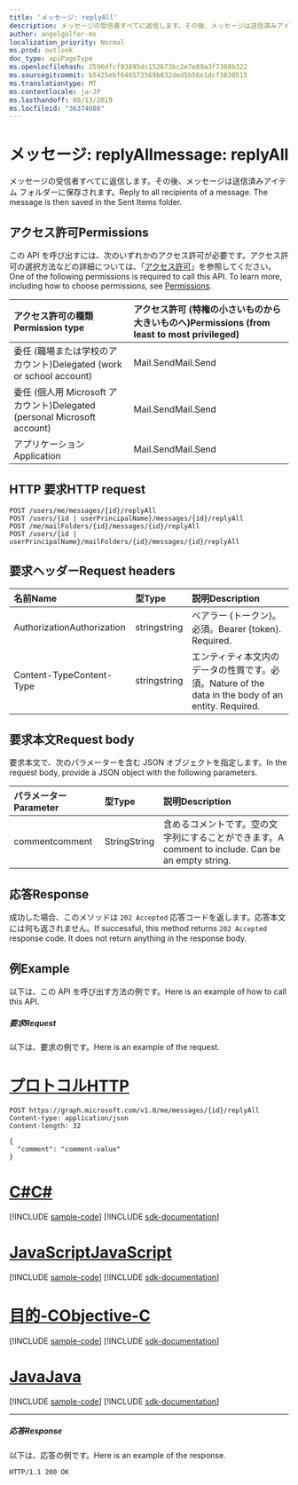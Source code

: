 ```yaml
---
title: 'メッセージ: replyAll'
description: メッセージの受信者すべてに返信します。その後、メッセージは送信済みアイテム フォルダーに保存されます。
author: angelgolfer-ms
localization_priority: Normal
ms.prod: outlook
doc_type: apiPageType
ms.openlocfilehash: 2596dfcf93895dc152673bc2e7e89a3f7380b322
ms.sourcegitcommit: b5425ebf648572569b032ded5b56e1dcf3830515
ms.translationtype: MT
ms.contentlocale: ja-JP
ms.lasthandoff: 08/13/2019
ms.locfileid: "36374688"
---
```

# <a name="message-replyall"></a><span data-ttu-id="a9b06-104">メッセージ: replyAll</span><span class="sxs-lookup"><span data-stu-id="a9b06-104">message: replyAll</span></span>

<span data-ttu-id="a9b06-p102">メッセージの受信者すべてに返信します。その後、メッセージは送信済みアイテム フォルダーに保存されます。</span><span class="sxs-lookup"><span data-stu-id="a9b06-p102">Reply to all recipients of a message. The message is then saved in the Sent Items folder.</span></span>

## <a name="permissions"></a><span data-ttu-id="a9b06-107">アクセス許可</span><span class="sxs-lookup"><span data-stu-id="a9b06-107">Permissions</span></span>
<span data-ttu-id="a9b06-p103">この API を呼び出すには、次のいずれかのアクセス許可が必要です。アクセス許可の選択方法などの詳細については、「[アクセス許可](/graph/permissions-reference)」を参照してください。</span><span class="sxs-lookup"><span data-stu-id="a9b06-p103">One of the following permissions is required to call this API. To learn more, including how to choose permissions, see [Permissions](/graph/permissions-reference).</span></span>

|<span data-ttu-id="a9b06-110">アクセス許可の種類</span><span class="sxs-lookup"><span data-stu-id="a9b06-110">Permission type</span></span>      | <span data-ttu-id="a9b06-111">アクセス許可 (特権の小さいものから大きいものへ)</span><span class="sxs-lookup"><span data-stu-id="a9b06-111">Permissions (from least to most privileged)</span></span>              |
|:--------------------|:---------------------------------------------------------|
|<span data-ttu-id="a9b06-112">委任 (職場または学校のアカウント)</span><span class="sxs-lookup"><span data-stu-id="a9b06-112">Delegated (work or school account)</span></span> | <span data-ttu-id="a9b06-113">Mail.Send</span><span class="sxs-lookup"><span data-stu-id="a9b06-113">Mail.Send</span></span>    |
|<span data-ttu-id="a9b06-114">委任 (個人用 Microsoft アカウント)</span><span class="sxs-lookup"><span data-stu-id="a9b06-114">Delegated (personal Microsoft account)</span></span> | <span data-ttu-id="a9b06-115">Mail.Send</span><span class="sxs-lookup"><span data-stu-id="a9b06-115">Mail.Send</span></span>    |
|<span data-ttu-id="a9b06-116">アプリケーション</span><span class="sxs-lookup"><span data-stu-id="a9b06-116">Application</span></span> | <span data-ttu-id="a9b06-117">Mail.Send</span><span class="sxs-lookup"><span data-stu-id="a9b06-117">Mail.Send</span></span> |

## <a name="http-request"></a><span data-ttu-id="a9b06-118">HTTP 要求</span><span class="sxs-lookup"><span data-stu-id="a9b06-118">HTTP request</span></span>
<!-- { "blockType": "ignored" } -->
```http
POST /users/me/messages/{id}/replyAll
POST /users/{id | userPrincipalName}/messages/{id}/replyAll
POST /me/mailFolders/{id}/messages/{id}/replyAll
POST /users/{id | userPrincipalName}/mailFolders/{id}/messages/{id}/replyAll
```
## <a name="request-headers"></a><span data-ttu-id="a9b06-119">要求ヘッダー</span><span class="sxs-lookup"><span data-stu-id="a9b06-119">Request headers</span></span>
| <span data-ttu-id="a9b06-120">名前</span><span class="sxs-lookup"><span data-stu-id="a9b06-120">Name</span></span>       | <span data-ttu-id="a9b06-121">型</span><span class="sxs-lookup"><span data-stu-id="a9b06-121">Type</span></span> | <span data-ttu-id="a9b06-122">説明</span><span class="sxs-lookup"><span data-stu-id="a9b06-122">Description</span></span>|
|:---------------|:--------|:----------|
| <span data-ttu-id="a9b06-123">Authorization</span><span class="sxs-lookup"><span data-stu-id="a9b06-123">Authorization</span></span>  | <span data-ttu-id="a9b06-124">string</span><span class="sxs-lookup"><span data-stu-id="a9b06-124">string</span></span>  | <span data-ttu-id="a9b06-p104">ベアラー {トークン}。必須。</span><span class="sxs-lookup"><span data-stu-id="a9b06-p104">Bearer {token}. Required.</span></span> |
| <span data-ttu-id="a9b06-127">Content-Type</span><span class="sxs-lookup"><span data-stu-id="a9b06-127">Content-Type</span></span> | <span data-ttu-id="a9b06-128">string</span><span class="sxs-lookup"><span data-stu-id="a9b06-128">string</span></span>  | <span data-ttu-id="a9b06-p105">エンティティ本文内のデータの性質です。必須。</span><span class="sxs-lookup"><span data-stu-id="a9b06-p105">Nature of the data in the body of an entity. Required.</span></span> |

## <a name="request-body"></a><span data-ttu-id="a9b06-131">要求本文</span><span class="sxs-lookup"><span data-stu-id="a9b06-131">Request body</span></span>
<span data-ttu-id="a9b06-132">要求本文で、次のパラメーターを含む JSON オブジェクトを指定します。</span><span class="sxs-lookup"><span data-stu-id="a9b06-132">In the request body, provide a JSON object with the following parameters.</span></span>

| <span data-ttu-id="a9b06-133">パラメーター</span><span class="sxs-lookup"><span data-stu-id="a9b06-133">Parameter</span></span>    | <span data-ttu-id="a9b06-134">型</span><span class="sxs-lookup"><span data-stu-id="a9b06-134">Type</span></span>   |<span data-ttu-id="a9b06-135">説明</span><span class="sxs-lookup"><span data-stu-id="a9b06-135">Description</span></span>|
|:---------------|:--------|:----------|
|<span data-ttu-id="a9b06-136">comment</span><span class="sxs-lookup"><span data-stu-id="a9b06-136">comment</span></span>|<span data-ttu-id="a9b06-137">String</span><span class="sxs-lookup"><span data-stu-id="a9b06-137">String</span></span>|<span data-ttu-id="a9b06-p106">含めるコメントです。空の文字列にすることができます。</span><span class="sxs-lookup"><span data-stu-id="a9b06-p106">A comment to include. Can be an empty string.</span></span>|

## <a name="response"></a><span data-ttu-id="a9b06-140">応答</span><span class="sxs-lookup"><span data-stu-id="a9b06-140">Response</span></span>

<span data-ttu-id="a9b06-p107">成功した場合、このメソッドは `202 Accepted` 応答コードを返します。応答本文には何も返されません。</span><span class="sxs-lookup"><span data-stu-id="a9b06-p107">If successful, this method returns `202 Accepted` response code. It does not return anything in the response body.</span></span>

## <a name="example"></a><span data-ttu-id="a9b06-143">例</span><span class="sxs-lookup"><span data-stu-id="a9b06-143">Example</span></span>
<span data-ttu-id="a9b06-144">以下は、この API を呼び出す方法の例です。</span><span class="sxs-lookup"><span data-stu-id="a9b06-144">Here is an example of how to call this API.</span></span>
##### <a name="request"></a><span data-ttu-id="a9b06-145">要求</span><span class="sxs-lookup"><span data-stu-id="a9b06-145">Request</span></span>
<span data-ttu-id="a9b06-146">以下は、要求の例です。</span><span class="sxs-lookup"><span data-stu-id="a9b06-146">Here is an example of the request.</span></span>

# <a name="httptabhttp"></a>[<span data-ttu-id="a9b06-147">プロトコル</span><span class="sxs-lookup"><span data-stu-id="a9b06-147">HTTP</span></span>](#tab/http)
<!-- {
  "blockType": "request",
  "name": "message_replyall"
}-->
```http
POST https://graph.microsoft.com/v1.0/me/messages/{id}/replyAll
Content-type: application/json
Content-length: 32

{
  "comment": "comment-value"
}
```
# <a name="ctabcsharp"></a>[<span data-ttu-id="a9b06-148">C#</span><span class="sxs-lookup"><span data-stu-id="a9b06-148">C#</span></span>](#tab/csharp)
[!INCLUDE [sample-code](../includes/snippets/csharp/message-replyall-csharp-snippets.md)]
[!INCLUDE [sdk-documentation](../includes/snippets/snippets-sdk-documentation-link.md)]

# <a name="javascripttabjavascript"></a>[<span data-ttu-id="a9b06-149">JavaScript</span><span class="sxs-lookup"><span data-stu-id="a9b06-149">JavaScript</span></span>](#tab/javascript)
[!INCLUDE [sample-code](../includes/snippets/javascript/message-replyall-javascript-snippets.md)]
[!INCLUDE [sdk-documentation](../includes/snippets/snippets-sdk-documentation-link.md)]

# <a name="objective-ctabobjc"></a>[<span data-ttu-id="a9b06-150">目的-C</span><span class="sxs-lookup"><span data-stu-id="a9b06-150">Objective-C</span></span>](#tab/objc)
[!INCLUDE [sample-code](../includes/snippets/objc/message-replyall-objc-snippets.md)]
[!INCLUDE [sdk-documentation](../includes/snippets/snippets-sdk-documentation-link.md)]

# <a name="javatabjava"></a>[<span data-ttu-id="a9b06-151">Java</span><span class="sxs-lookup"><span data-stu-id="a9b06-151">Java</span></span>](#tab/java)
[!INCLUDE [sample-code](../includes/snippets/java/message-replyall-java-snippets.md)]
[!INCLUDE [sdk-documentation](../includes/snippets/snippets-sdk-documentation-link.md)]

---



##### <a name="response"></a><span data-ttu-id="a9b06-152">応答</span><span class="sxs-lookup"><span data-stu-id="a9b06-152">Response</span></span>
<span data-ttu-id="a9b06-153">以下は、応答の例です。</span><span class="sxs-lookup"><span data-stu-id="a9b06-153">Here is an example of the response.</span></span>
<!-- {
  "blockType": "response",
  "truncated": true
} -->
```http
HTTP/1.1 200 OK
```

<!-- uuid: 8fcb5dbc-d5aa-4681-8e31-b001d5168d79
2015-10-25 14:57:30 UTC -->
<!-- {
  "type": "#page.annotation",
  "description": "message: replyAll",
  "keywords": "",
  "section": "documentation",
  "tocPath": "",
  "suppressions": [
  ]
}-->

